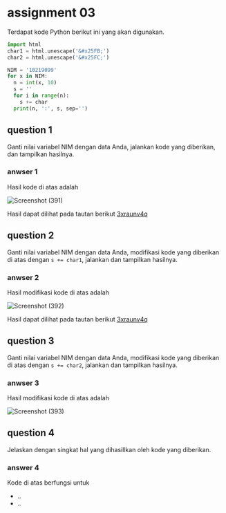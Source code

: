 # assignment 03
Terdapat kode Python berikut ini yang akan digunakan.
```python
import html
char1 = html.unescape('&#x25FB;')
char2 = html.unescape('&#x25FC;')

NIM = '10219099'
for x in NIM:
  n = int(x, 10)
  s = ''
  for i in range(n):
    s += char
  print(n, ':', s, sep='')
```

## question 1
Ganti nilai variabel NIM dengan data Anda, jalankan kode yang diberikan, dan tampilkan hasilnya.

### anwser 1
Hasil kode di atas adalah

![Screenshot (391)](https://user-images.githubusercontent.com/97930056/150786869-4fae39b6-7cbe-432b-a458-4e36b62166b5.png)

Hasil dapat dilihat pada tautan berikut [3xraunv4q](https://onecompiler.com/python/3xraunv4q)

## question 2
Ganti nilai variabel NIM dengan data Anda, modifikasi kode yang diberikan di atas dengan `s += char1`, jalankan dan tampilkan hasilnya.

### anwser 2
Hasil modifikasi kode di atas adalah

![Screenshot (392)](https://user-images.githubusercontent.com/97930056/150787053-8d7dc239-3c4d-424e-851a-8bab577fa999.png)

Hasil dapat dilihat pada tautan berikut [3xraunv4q](https://onecompiler.com/python/3xraunv4q)

## question 3
Ganti nilai variabel NIM dengan data Anda, modifikasi kode yang diberikan di atas dengan `s += char2`, jalankan dan tampilkan hasilnya.

### anwser 3
Hasil modifikasi kode di atas adalah

![Screenshot (393)](https://user-images.githubusercontent.com/97930056/150787325-14622188-2baa-456f-bcb2-9e9daa382e8f.png)


## question 4
Jelaskan dengan singkat hal yang dihasillkan oleh kode yang diberikan.

### answer 4
Kode di atas berfungsi untuk
+ ..
+ ..
